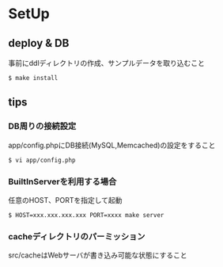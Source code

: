 # SetUp

## deploy & DB 
事前にddlディレクトリの作成、サンプルデータを取り込むこと
```
$ make install
```

## tips
### DB周りの接続設定
app/config.phpにDB接続(MySQL,Memcached)の設定をすること
```
$ vi app/config.php
```

### BuiltInServerを利用する場合
任意のHOST、PORTを指定して起動
```
$ HOST=xxx.xxx.xxx.xxx PORT=xxxx make server
```

### cacheディレクトリのパーミッション
src/cacheはWebサーバが書き込み可能な状態にすること
